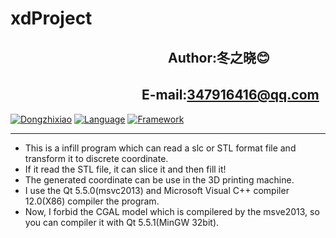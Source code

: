 xdProject
================
　　　　　　　　　　　　Author:冬之晓:blush:
----------------
  　　　　　　　　　　E-mail:347916416@qq.com
----------------
[![Dongzhixiao](https://img.shields.io/badge/Made%20by-Dongzhixiao-ff69b4.svg)](https://dongzhixiao.github.io/about/)
[![Language](https://img.shields.io/badge/Language-C++-yellow.svg)](http://www.cplusplus.com/)
[![Framework](https://img.shields.io/badge/Framework-Qt-brightgreen.svg)](https://www.qt.io/)
****************
- This is a infill program which can read a slc or STL format file and transform it to discrete coordinate. 
- If it read the STL file, it can slice it and then fill it!
- The generated coordinate can be use in the 3D printing machine. 
- I use the Qt 5.5.0(msvc2013) and Microsoft Visual C++ compiler 12.0(X86) compiler the program. 
- Now, I forbid the CGAL model which is compilered by the msve2013, so you can compiler it with Qt 5.5.1(MinGW 32bit).
